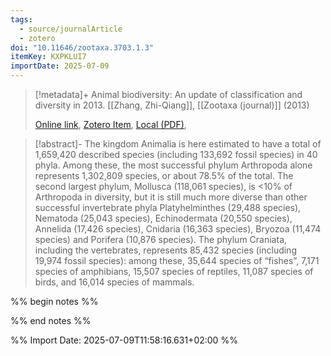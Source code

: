 ```yaml
---
tags:
  - source/journalArticle
  - zotero
doi: "10.11646/zootaxa.3703.1.3"
itemKey: KXPKLUI7
importDate: 2025-07-09
---
```

>[!metadata]+
> Animal biodiversity: An update of classification and diversity in 2013.
> [[Zhang, Zhi-Qiang]], 
> [[Zootaxa (journal)]] (2013)
> 
> [Online link](https://mapress.com/zt/article/view/zootaxa.3703.1.3), [Zotero Item](zotero://select/library/items/KXPKLUI7), [Local (PDF)](file://C:/Users/aburg/Documents/references/zotero/storage/5J4XFVPQ/Zhang2013_Animalbiodiversity.pdf), 

>[!abstract]-
>The kingdom Animalia is here estimated to have a total of 1,659,420 described species (including 133,692 fossil species) in 40 phyla. Among these, the most successful phylum Arthropoda alone represents 1,302,809 species, or about 78.5% of the total. The second largest phylum, Mollusca (118,061 species), is <10% of Arthropoda in diversity, but it is still much more diverse than other successful invertebrate phyla Platyhelminthes (29,488 species), Nematoda (25,043 species), Echinodermata (20,550 species), Annelida (17,426 species), Cnidaria (16,363 species), Bryozoa (11,474 species) and Porifera (10,876 species). The phylum Craniata, including the vertebrates, represents 85,432 species (including 19,974 fossil species): among these, 35,644 species of “fishes”, 7,171 species of amphibians, 15,507 species of reptiles, 11,087 species of birds, and 16,014 species of mammals.

%% begin notes %%

%% end notes %%

%% Import Date: 2025-07-09T11:58:16.631+02:00 %%
